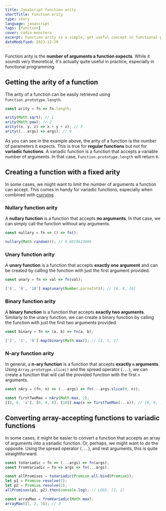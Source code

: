 ```yaml
---
title: JavaScript function arity
shortTitle: Function arity
type: story
language: javascript
tags: [function]
cover: radio-monstera
excerpt: Function arity is a simple, yet useful concept in functional programming, especially when combined with currying.
dateModified: 2023-12-29
---
```


Function arity is the **number of arguments a function expects**. While it sounds very theoretical, it's actually quite useful in practice, especially in functional programming.

## Getting the arity of a function

The arity of a function can be easily retrieved using `Function.prototype.length`.

```js
const arity = fn => fn.length;

arity(Math.sqrt); // 1
arity(Math.pow); // 2
arity((x, y, z) => x + y + z); // 3
arity((...args) => args); // 0
```

As you can see in the example above, the arity of a function is the number of parameters it expects. This is true for **regular functions** but not for **variadic functions**. A variadic function is a function that accepts a variable number of arguments. In that case, `Function.prototype.length` will return `0`.

## Creating a function with a fixed arity

In some cases, we might want to limit the number of arguments a function can accept. This comes in handy for variadic functions, especially when combined with [currying](/js/s/curring).

### Nullary function arity

A **nullary function** is a function that accepts **no arguments**. In that case, we can simply call the function without any arguments.

```js
const nullary = fn => () => fn();

nullary(Math.random)(); // 0.6019623086
```

### Unary function arity

A **unary function** is a function that accepts **exactly one argument** and can be created by calling the function with just the first argument provided.

```js
const unary = fn => val => fn(val);

['6', '8', '10'].map(unary(Number.parseInt)); // [6, 8, 10]
```

### Binary function arity

A **binary function** is a function that accepts **exactly two arguments**. Similarly to the unary function, we can create a binary function by calling the function with just the first two arguments provided.

```js
const binary = fn => (a, b) => fn(a, b);

['2', '1', '0'].map(binary(Math.max)); // [2, 1, 2]
```

### N-ary function arity

In general, a **n-ary function** is a function that accepts **exactly `n` arguments**. Using `Array.prototype.slice()` and the spread operator (`...`), we can create a function that will call the provided function with the first `n` arguments.

```js
const nAry = (fn, n) => (...args) => fn(...args.slice(0, n));

const firstTwoMax = nAry(Math.max, 2);
[[2, 6, 'a'], [6, 4, 8], [10]].map(x => firstTwoMax(...x)); // [6, 6, 10]
```

## Converting array-accepting functions to variadic functions

In some cases, it might be easier to convert a function that accepts an array of arguments into a variadic function. Or, perhaps, we might want to do the opposite. Using the spread operator (`...`), and rest arguments, this is quite straightforward.

```js
const toVariadic = fn => (...args) => fn(args);
const fromVariadic = fn => args => fn(...args);

const allPromises = toVariadic(Promise.all.bind(Promise));
let p1 = Promise.resolve(1);
let p2 = Promise.resolve(2);
allPromises(p1, p2).then(console.log); // LOGS: [1, 2]

const arrayMax = fromVariadic(Math.max);
arrayMax([1, 2, 3]); // 3
```
